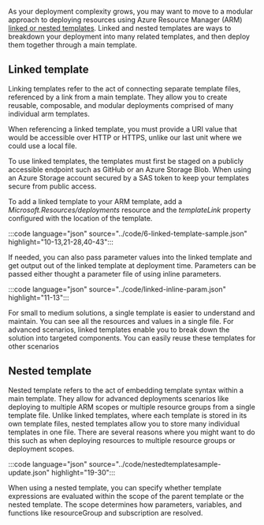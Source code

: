 As your deployment complexity grows, you may want to move to a modular approach to deploying resources using Azure Resource Manager (ARM) [linked or nested templates](https://docs.microsoft.com/azure/azure-resource-manager/templates/linked-templates?azure-portal=true). Linked and nested templates are ways to breakdown your deployment into many related templates, and then deploy them together through a main template.

## Linked template

Linking templates refer to the act of connecting separate template files, referenced by a link from a main template. They allow you to create reusable, composable, and modular deployments comprised of many individual arm templates.

When referencing a linked template, you must provide a URI value that would be accessible over HTTP or HTTPS, unlike our last unit where we could use a local file.

To use linked templates, the templates must first be staged on a publicly accessible endpoint such as GitHub or an Azure Storage Blob. When using an Azure Storage account secured by a SAS token to keep your templates secure from public access.

To add a linked template to your ARM template, add a *Microsoft.Resources/deployments* resource and the *templateLink* property configured with the location of the template.

:::code language="json" source="../code/6-linked-template-sample.json" highlight="10-13,21-28,40-43":::

If needed, you can also pass parameter values into the linked template and get output out of the linked template at deployment time. Parameters can be passed either thought a parameter file of using inline parameters.

:::code language="json" source="../code/linked-inline-param.json" highlight="11-13":::

For small to medium solutions, a single template is easier to understand and maintain. You can see all the resources and values in a single file. For advanced scenarios, linked templates enable you to break down the solution into targeted components. You can easily reuse these templates for other scenarios

## Nested template

Nested template refers to the act of embedding template syntax within a main template. They allow for advanced deployments scenarios like deploying to multiple ARM scopes or multiple resource groups from a single template file. Unlike linked templates, where each template is stored in its own template files, nested templates allow you to store many individual templates in one file. There are several reasons where you might want to do this such as when deploying resources to multiple resource groups or deployment scopes.

:::code language="json" source="../code/nestedtemplatesample-update.json" highlight="19-30":::

When using a nested template, you can specify whether template expressions are evaluated within the scope of the parent template or the nested template. The scope determines how parameters, variables, and functions like resourceGroup and subscription are resolved.
